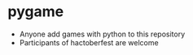 # pygame
* Anyone add games with python to this repository 
* Participants of hactoberfest are welcome 

